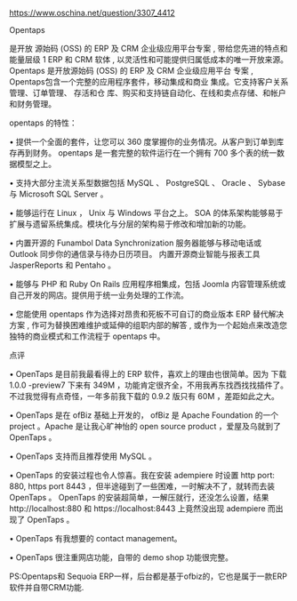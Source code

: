 


https://www.oschina.net/question/3307_4412

Opentaps

是开放 源始码 (OSS) 的 ERP 及 CRM 企业级应用平台专案 , 带给您先进的特点和能量层级 1 ERP 和 CRM 软体 , 以灵活性和可能提供归属低成本的唯一开放来源。 Opentaps 是开放源始码 (OSS) 的 ERP 及 CRM 企业级应用平台 专案 , Opentaps包含一个完整的应用程序套件，移动集成和商业 集成。它支持客户关系管理、订单管理、 存活和仓 库、购买和支持链自动化、在线和卖点存储、和帐户和财务管理。

opentaps 的特性：

•  提供一个全面的套件，让您可以 360 度掌握你的业务情况。从客户到订单到库存再到财务。 opentaps 是一套完整的软件运行在一个拥有 700 多个表的统一数据模型之上。

•  支持大部分主流关系型数据包括 MySQL 、 PostgreSQL 、 Oracle 、 Sybase 与 Microsoft SQL Server 。

•  能够运行在 Linux ， Unix 与 Windows 平台之上。
SOA 的体系架构能够易于扩展与遗留系统集成。模块化与分层的架构易于修改和增加新的功能。

•  内置开源的 Funambol Data Synchronization 服务器能够与移动电话或 Outlook 同步你的通信录与待办日历项目。
内置开源商业智能与报表工具 JasperReports 和 Pentaho 。

•  能够与 PHP 和 Ruby On Rails 应用程序相集成，包括 Joomla 内容管理系统或自己开发的网店。提供用于统一业务处理的工作流。

•  您能使用 opentaps 作为选择对昂贵和死板不可自订的商业版本 ERP 替代解决方案 , 作可为替换困难维护或延伸的组职内部的解答 , 或作为一个起始点来改造您独特的商业模式和工作流程于 opentaps 中。

点评

•  OpenTaps 是目前我最看得上的 ERP 软件，喜欢上的理由也很简单。因为 下载 1.0.0 -preview7 下来有 349M ，功能肯定很齐全，不用我再东找西找找插件了。不过我觉得有点奇怪，一年多前我下载的 0.9.2 版只有 60M ，差距如此之大。

•  OpenTaps 是在 ofBiz 基础上开发的， ofBiz 是 Apache Foundation 的一个 project 。Apache 是让我心旷神怡的 open source product ，爱屋及乌就到了 OpenTaps 。

•  OpenTaps 支持而且推荐使用 MySQL 。

•  OpenTaps 的安装过程也令人惊喜。我在安装 adempiere 时设置 http port: 880, https port 8443 ，但半途碰到了一些困难，一时解决不了，就转而去装 OpenTaps 。 OpenTaps 的安装超简单，一解压就行，还没怎么设置，结果 http://localhost:880 和 https://localhost:8443 上竟然没出现 adempiere 而出现了 OpenTaps 。

•  OpenTaps 有我想要的 contact management。

•  OpenTaps 很注重网店功能，自带的 demo shop 功能很完整。

PS:Opentaps和 Sequoia ERP一样，后台都是基于ofbiz的，它也是属于一款ERP软件并自带CRM功能.